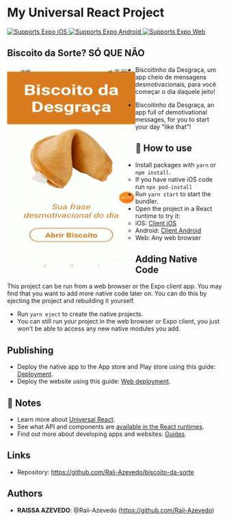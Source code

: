 # My Universal React Project

<p>
  <!-- iOS -->
  <a href="https://itunes.apple.com/app/apple-store/id982107779">
    <img alt="Supports Expo iOS" longdesc="Supports Expo iOS" src="https://img.shields.io/badge/iOS-4630EB.svg?style=flat-square&logo=APPLE&labelColor=999999&logoColor=fff" />
  </a>
  <!-- Android -->
  <a href="https://play.google.com/store/apps/details?id=host.exp.exponent&referrer=blankexample">
    <img alt="Supports Expo Android" longdesc="Supports Expo Android" src="https://img.shields.io/badge/Android-4630EB.svg?style=flat-square&logo=ANDROID&labelColor=A4C639&logoColor=fff" />
  </a>
  <!-- Web -->
  <a href="https://docs.expo.io/workflow/web/">
    <img alt="Supports Expo Web" longdesc="Supports Expo Web" src="https://img.shields.io/badge/web-4630EB.svg?style=flat-square&logo=GOOGLE-CHROME&labelColor=4285F4&logoColor=fff" />
  </a>
</p>

## Biscoito da Sorte? SÓ QUE NÃO
<a href="url"><img src="https://github.com/Raii-Azevedo/biscoito-da-sorte/blob/master/biscoito.gif" align="left" height="480" width="300" ></a>
 
 - Biscoitinho da Desgraça, um app cheio de mensagens desmotivacionais, para você começar o dia daquele jeito!
 
 - Biscoitinho da Desgraça, an app full of demotivational messages, for you to start your day "like that"!

## 🚀 How to use

- Install packages with `yarn` or `npm install`.
  - If you have native iOS code run `npx pod-install`
- Run `yarn start` to start the bundler.
- Open the project in a React runtime to try it:
  - iOS: [Client iOS](https://itunes.apple.com/app/apple-store/id982107779)
  - Android: [Client Android](https://play.google.com/store/apps/details?id=host.exp.exponent&referrer=blankexample)
  - Web: Any web browser




## Adding Native Code

This project can be run from a web browser or the Expo client app. You may find that you want to add more native code later on. You can do this by ejecting the project and rebuilding it yourself.

- Run `yarn eject` to create the native projects.
- You can still run your project in the web browser or Expo client, you just won't be able to access any new native modules you add.

## Publishing

- Deploy the native app to the App store and Play store using this guide: [Deployment](https://docs.expo.io/distribution/app-stores/).
- Deploy the website using this guide: [Web deployment](https://docs.expo.io/distribution/publishing-websites/).

## 📝 Notes

- Learn more about [Universal React](https://docs.expo.io/).
- See what API and components are [available in the React runtimes](https://docs.expo.io/versions/latest/).
- Find out more about developing apps and websites: [Guides](https://docs.expo.io/guides/).

## Links

  - Repository: https://github.com/Raii-Azevedo/biscoito-da-sorte
 
 
 
## Authors
 
* **RAISSA AZEVEDO**: @Raii-Azevedo (https://github.com/Raii-Azevedo)
 
